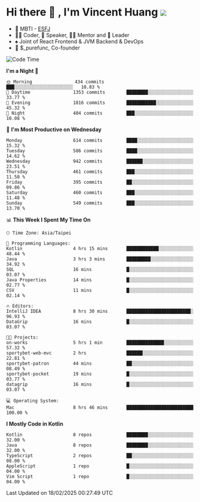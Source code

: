 # Hi there 👋 , I'm Vincent Huang ![](https://komarev.com/ghpvc/?username=Jian-Min-Huang)
- 👀 MBTI - [ESFJ](https://www.16personalities.com/esfj-personality)
- 👨‍💻 Coder, 🎤 Speaker, 👨‍🏫 Mentor and 🚀 Leader
- ♠️ Joint of React Frontend & JVM Backend & DevOps
- 💼 $_purefunc, Co-founder

<!--START_SECTION:waka-->
![Code Time](http://img.shields.io/badge/Code%20Time-4%2C911%20hrs%2017%20mins-blue)

**I'm a Night 🦉** 

```text
🌞 Morning                434 commits         ███░░░░░░░░░░░░░░░░░░░░░░   10.83 % 
🌆 Daytime                1353 commits        ████████░░░░░░░░░░░░░░░░░   33.77 % 
🌃 Evening                1816 commits        ███████████░░░░░░░░░░░░░░   45.32 % 
🌙 Night                  404 commits         ███░░░░░░░░░░░░░░░░░░░░░░   10.08 % 
```
📅 **I'm Most Productive on Wednesday** 

```text
Monday                   614 commits         ████░░░░░░░░░░░░░░░░░░░░░   15.32 % 
Tuesday                  586 commits         ████░░░░░░░░░░░░░░░░░░░░░   14.62 % 
Wednesday                942 commits         ██████░░░░░░░░░░░░░░░░░░░   23.51 % 
Thursday                 461 commits         ███░░░░░░░░░░░░░░░░░░░░░░   11.50 % 
Friday                   395 commits         ██░░░░░░░░░░░░░░░░░░░░░░░   09.86 % 
Saturday                 460 commits         ███░░░░░░░░░░░░░░░░░░░░░░   11.48 % 
Sunday                   549 commits         ███░░░░░░░░░░░░░░░░░░░░░░   13.70 % 
```


📊 **This Week I Spent My Time On** 

```text
🕑︎ Time Zone: Asia/Taipei

💬 Programming Languages: 
Kotlin                   4 hrs 15 mins       ████████████░░░░░░░░░░░░░   48.44 % 
Java                     3 hrs 3 mins        █████████░░░░░░░░░░░░░░░░   34.92 % 
SQL                      16 mins             █░░░░░░░░░░░░░░░░░░░░░░░░   03.07 % 
Java Properties          14 mins             █░░░░░░░░░░░░░░░░░░░░░░░░   02.77 % 
CSV                      11 mins             █░░░░░░░░░░░░░░░░░░░░░░░░   02.14 % 

🔥 Editors: 
IntelliJ IDEA            8 hrs 30 mins       ████████████████████████░   96.93 % 
DataGrip                 16 mins             █░░░░░░░░░░░░░░░░░░░░░░░░   03.07 % 

🐱‍💻 Projects: 
on-works                 5 hrs 1 min         ██████████████░░░░░░░░░░░   57.32 % 
sportybet-web-mvc        2 hrs               ██████░░░░░░░░░░░░░░░░░░░   22.81 % 
sportybet-patron         44 mins             ██░░░░░░░░░░░░░░░░░░░░░░░   08.49 % 
sportybet-pocket         19 mins             █░░░░░░░░░░░░░░░░░░░░░░░░   03.77 % 
datagrip                 16 mins             █░░░░░░░░░░░░░░░░░░░░░░░░   03.07 % 

💻 Operating System: 
Mac                      8 hrs 46 mins       █████████████████████████   100.00 % 
```

**I Mostly Code in Kotlin** 

```text
Kotlin                   8 repos             ████████░░░░░░░░░░░░░░░░░   32.00 % 
Java                     8 repos             ████████░░░░░░░░░░░░░░░░░   32.00 % 
TypeScript               2 repos             ██░░░░░░░░░░░░░░░░░░░░░░░   08.00 % 
AppleScript              1 repo              █░░░░░░░░░░░░░░░░░░░░░░░░   04.00 % 
Vim Script               1 repo              █░░░░░░░░░░░░░░░░░░░░░░░░   04.00 % 
```




 Last Updated on 18/02/2025 00:27:49 UTC
<!--END_SECTION:waka-->
